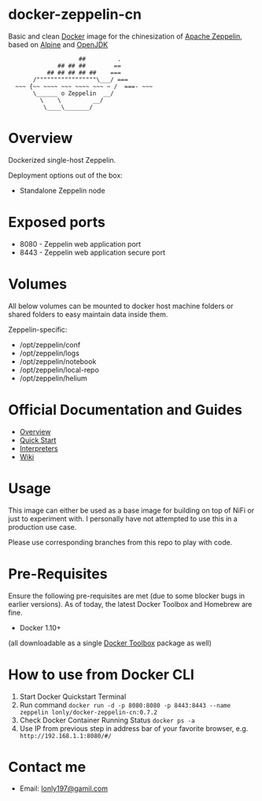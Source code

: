 # docker-zeppelin-cn

Basic and clean [Docker](https://www.docker.com/what-docker) image for the chinesization of [Apache Zeppelin](http://zeppelin.apache.org), based on [Alpine](http://alpinelinux.org) and [OpenJDK](http://openjdk.java.net)

                        ##         .
                  ## ## ##        ==
               ## ## ## ## ##    ===
           /"""""""""""""""""\___/ ===
      ~~~ {~~ ~~~~ ~~~ ~~~~ ~~~ ~ /  ===- ~~~
           \______ o Zeppelin  __/
             \    \         __/
              \____\_______/

# Overview

Dockerized single-host Zeppelin.

Deployment options out of the box:
- Standalone Zeppelin node

# Exposed ports

- 8080 - Zeppelin web application port
- 8443 - Zeppelin web application secure port

# Volumes

All below volumes can be mounted to docker host machine folders or shared folders to easy maintain data inside them. 

Zeppelin-specific:
- /opt/zeppelin/conf
- /opt/zeppelin/logs
- /opt/zeppelin/notebook
- /opt/zeppelin/local-repo
- /opt/zeppelin/helium

# Official Documentation and Guides

- [Overview](http://zeppelin.apache.org/docs/0.7.2)
- [Quick Start](http://zeppelin.apache.org/docs/0.7.2/install/install.html)
- [Interpreters](http://zeppelin.apache.org/docs/0.7.2/manual/interpreters.html)
- [Wiki](https://cwiki.apache.org/confluence/display/ZEPPELIN/Zeppelin+Home)

# Usage

This image can either be used as a base image for building on top of NiFi or just to experiment with. I personally have not attempted to use this in a production use case.

Please use corresponding branches from this repo to play with code.

# Pre-Requisites
Ensure the following pre-requisites are met (due to some blocker bugs in earlier versions). As of today, the latest Docker Toolbox and Homebrew are fine.

- Docker 1.10+

(all downloadable as a single [Docker Toolbox](https://www.docker.com/products/docker-toolbox) package as well)

# How to use from Docker CLI

1. Start Docker Quickstart Terminal
2. Run command  `docker run -d -p 8080:8080 -p 8443:8443 --name zeppelin lonly/docker-zeppelin-cn:0.7.2`
3. Check Docker Container Running Status  `docker ps -a`
4. Use IP from previous step in address bar of your favorite browser, e.g. ` http://192.168.1.1:8080/#/`

# Contact me

- Email: <lonly197@gamil.com>

